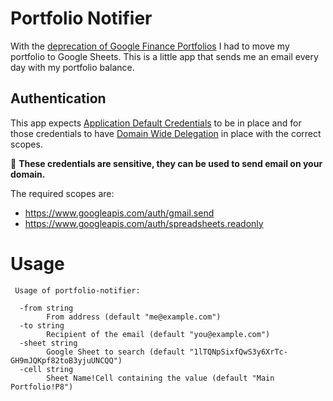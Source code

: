 # Portfolio Notifier

With the [deprecation of Google Finance Portfolios](https://support.google.com/finance/answer/7534448?hl=en) I had to move my portfolio to Google Sheets. This is a little app that sends me an email every day with my portfolio balance.

## Authentication

This app expects [Application Default Credentials](https://developers.google.com/identity/protocols/application-default-credentials) to be in place and for those credentials to have [Domain Wide Delegation](https://developers.google.com/identity/protocols/OAuth2ServiceAccount#delegatingauthority) in place with the correct scopes.

:rotating_light: **These credentials are sensitive, they can be used to send email on your domain.**

The required scopes are:
- https://www.googleapis.com/auth/gmail.send
- https://www.googleapis.com/auth/spreadsheets.readonly

# Usage

```raw
 Usage of portfolio-notifier:

  -from string
        From address (default "me@example.com")
  -to string
        Recipient of the email (default "you@example.com")
  -sheet string
        Google Sheet to search (default "1lTQNpSixfQwS3y6XrTc-GH9mJQKpf82toB3yjuUNCQQ")
  -cell string
        Sheet Name!Cell containing the value (default "Main Portfolio!P8")
```